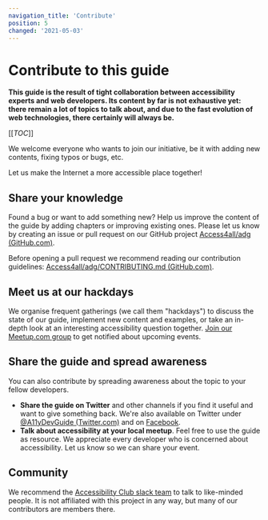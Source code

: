 ```yaml
---
navigation_title: 'Contribute'
position: 5
changed: '2021-05-03'
---
```


# Contribute to this guide

**This guide is the result of tight collaboration between accessibility experts and web developers. Its content by far is not exhaustive yet: there remain a lot of topics to talk about, and due to the fast evolution of web technologies, there certainly will always be.**

[[_TOC_]]

We welcome everyone who wants to join our initiative, be it with adding new contents, fixing typos or bugs, etc.

Let us make the Internet a more accessible place together!

## Share your knowledge

Found a bug or want to add something new? Help us improve the content of the guide by adding chapters or improving existing ones. Please let us know by creating an issue or pull request on our GitHub project [Access4all/adg (GitHub.com)].

Before opening a pull request we recommend reading our contribution guidelines: [Access4all/adg/CONTRIBUTING.md (GitHub.com)].

## Meet us at our hackdays

We organise frequent gatherings (we call them "hackdays") to discuss the state of our guide, implement new content and examples, or take an in-depth look at an interesting accessibility question together. [Join our Meetup.com group] to get notified about upcoming events.

## Share the guide and spread awareness

You can also contribute by spreading awareness about the topic to your fellow developers.

- **Share the guide on Twitter** and other channels if you find it useful and want to give something back. We're also available on Twitter under [@A11yDevGuide (Twitter.com)] and on [Facebook].
- **Talk about accessibility at your local meetup**. Feel free to use the guide as resource. We appreciate every developer who is concerned about accessibility. Let us know so we can share your event.

[create an issue on github]: https://github.com/Access4all/adg/issues
[access4all/adg (github.com)]: https://github.com/Access4all/adg
[access4all/adg/contributing.md (github.com)]: https://github.com/Access4all/adg/blob/master/CONTRIBUTING.md
[join our meetup.com group]: https://www.meetup.com/accessibility-community-meetup/
[@a11ydevguide (twitter.com)]: https://twitter.com/A11yDevGuide
[facebook]: https://www.facebook.com/AccessibilityDeveloperGuide

## Community

We recommend the [Accessibility Club slack team](https://slack.a11y.club) to talk to like-minded people. It is not affiliated with this project in any way, but many of our contributors are members there.
